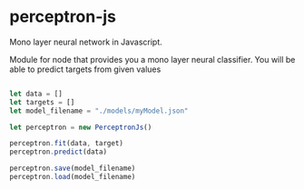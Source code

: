 # perceptron-js

Mono layer neural network in Javascript.

Module for node that provides you a mono layer neural classifier. You will be able to predict targets from given values

```javascript

let data = []
let targets = []
let model_filename = "./models/myModel.json"

let perceptron = new PerceptronJs()

perceptron.fit(data, target)
perceptron.predict(data)

perceptron.save(model_filename)
perceptron.load(model_filename)

```
